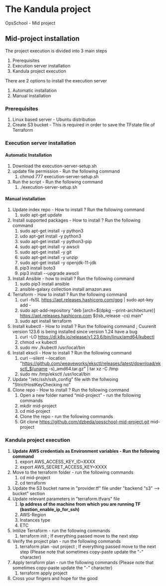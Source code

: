 # The Kandula project #
  OpsSchool - Mid project 


## Mid-project installation ##
The project execution is divided into 3 main steps

1. Prerequisites
2. Execution server installation  
3. Kandula project execution  


There are 2 options to install the execution server 
1. Automatic installation
2. Manual installation 

### Prerequisites ###
1. Linux based server -  Ubuntu distribution
2. Create S3 bucket - This is required in order to save the TFstate file of Terraform

### Execution server installation ###

#### Automatic Installation ####

1. Download the execution-server-setup.sh
2. update file permission - Run the following command
    1. chmod 777 execution-server-setup.sh
3. Run the script - Run the following command
    1. ./execution-server-setup.sh


#### Manual installation ####

1. Update index repo - How to install ? Run the following command
    1. sudo apt-get update
2. Install supported packages - How to install ? Run the following command
    1. sudo apt-get install -y python3
    2. udo apt-get install -y python3
    3. sudo apt-get install -y python3-pip
    4. sudo apt-get install -y awscli
    5. sudo apt-get install -y git
    6. sudo apt-get install -y unzip
    7. sudo apt-get install -y openjdk-11-jdk
    8. pip3 install boto3
    9. pip3 install --upgrade awscli
3. Install Ansible - how to install ? Run the following command
    1. sudo pip3 install ansible
    2. ansible-galaxy collection install amazon.aws
4. Terraform - How to install ? Run the following command
    1.  curl -fsSL https://apt.releases.hashicorp.com/gpg | sudo apt-key add -
    2. sudo apt-add-repository "deb [arch=$(dpkg --print-architecture)] https://apt.releases.hashicorp.com $(lsb_release -cs) main"
    3. sudo apt install terraform
5. Install kubectl - How to install ? Run the following command  ; Cuurenlt version 123.6 is being installed since version 1.24 have a bug
    1. curl -LO https://dl.k8s.io/release/v1.23.6/bin/linux/amd64/kubectl
    2. chmod +x kubectl
    3. sudo mv ./kubectl /usr/local/bin
6. Install ekscli - How to install ? Run the following command
    1. curl --silent --location "https://github.com/weaveworks/eksctl/releases/latest/download/eksctl_$(uname -s)_amd64.tar.gz" | tar xz -C /tmp
    2. sudo mv /tmp/eksctl /usr/local/bin
7. Update "/etc/ssh/ssh_config" file with the follwoing "StrictHostKeyChecking no"
8. Clone repo - How to install ? Run the following command
    1. Open a new folder named “mid-project”  - run the following commands 
      1. mkdir mid-project
    2. cd mid-project
    3. Clone the repo - run the following commands 
      1. Git clone https://github.com/dzbeda/opsschool-mid-project.git mid-project


### Kandula project execution ###
1. **Update AWS credentials as Environment variables - Run the following command**
     1. export AWS_ACCESS_KEY_ID=XXXX
     2. export AWS_SECRET_ACCESS_KEY=XXXX 
2. Move to the terraform folder - run the following commands 
    1. cd mid-project
    2. cd terraform 
3. Update the S3 bucket name in "provider.tf" file under "backend "s3" --> bucket" section
4. Update relevant parameters in "terraform.tfvars" file
    1. **Ip address of the machine from which you are running TF (bastion_enable_ip_for_ssh)**
    2. AWS-Region
    3. Instances type
    4. ETC
4. Intilize Terraform -  run the following commands 
    1. terraform init ; If everything passed move to the next step
5. Verify the project plan - run the following commands 
    1. terraform plan -out project ; If everything passed move to the next step (Please note that sometimes copy-paste update the "-" character)
5. Apply terraform plan - run the following commands  (Please note that sometimes copy-paste update the "-" character)   
    1. terraform apply project 
6. Cross your fingers and hope for the good
